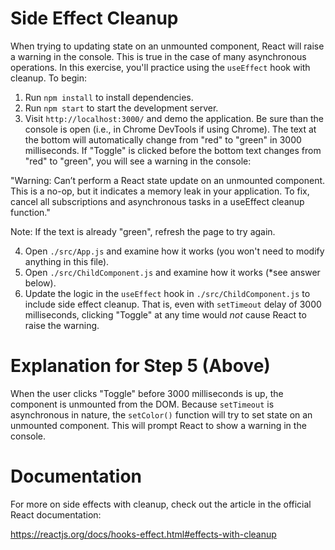 # Side Effect Cleanup

When trying to updating state on an unmounted component, React will raise a warning in the console. This is true in the case of many asynchronous operations. In this exercise, you'll practice using the `useEffect` hook with cleanup. To begin:

1. Run `npm install` to install dependencies.
2. Run `npm start` to start the development server.
3. Visit `http://localhost:3000/` and demo the application. Be sure than the console is open (i.e., in Chrome DevTools if using Chrome). The text at the bottom will automatically change from "red" to "green" in 3000 milliseconds. If "Toggle" is clicked before the bottom text changes from "red" to "green", you will see a warning in the console:

"Warning: Can’t perform a React state update on an unmounted component. This is a no-op, but it indicates a memory leak in your application. To fix, cancel all subscriptions and asynchronous tasks in a useEffect cleanup function."

Note: If the text is already "green", refresh the page to try again.

4. Open `./src/App.js` and examine how it works (you won't need to modify anything in this file).
5. Open `./src/ChildComponent.js` and examine how it works (\*see answer below).
6. Update the logic in the `useEffect` hook in `./src/ChildComponent.js` to include side effect cleanup. That is, even with `setTimeout` delay of 3000 milliseconds, clicking "Toggle" at any time would _not_ cause React to raise the warning.

# Explanation for Step 5 (Above)

When the user clicks "Toggle" before 3000 milliseconds is up, the component is unmounted from the DOM. Because `setTimeout` is asynchronous in nature, the `setColor()` function will try to set state on an unmounted component. This will prompt React to show a warning in the console.

# Documentation

For more on side effects with cleanup, check out the article in the official React documentation:

https://reactjs.org/docs/hooks-effect.html#effects-with-cleanup

